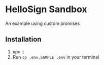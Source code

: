 # HelloSign Sandbox
An example using custom promises

## Installation 
1) `npm i`
2) Run `cp .env.SAMPLE .env` in your terminal